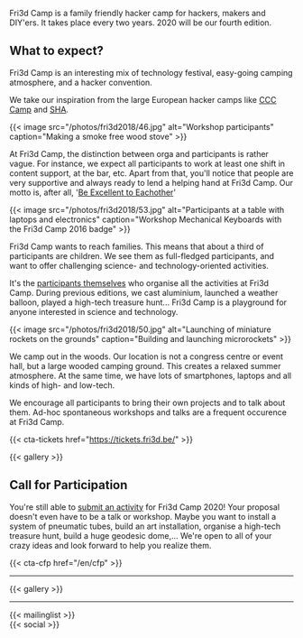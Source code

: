---
---
<div class="block--callout">
<div class="decoblock decoblock--hammer decoblock--l"></div>
<p>Fri3d Camp is a family friendly hacker camp for hackers, makers and DIY'ers. It takes place every two years. 2020 will be our fourth edition.</p>
<div class="decoblock decoblock--wave decoblock--br"></div>
</div>


<div class="block--centered">
<h2>What to expect?</h2>
<p>Fri3d Camp is an interesting mix of technology festival, easy-going camping atmosphere, and a hacker convention.</p>
<p>We take our inspiration from the large European hacker camps like <a href="https://events.ccc.de/camp/">CCC Camp</a> and <a href="https://sha2017.org/">SHA</a>.</p>
{{< image src="/photos/fri3d2018/46.jpg" alt="Workshop participants" caption="Making a smoke free wood stove" >}}
<p>At Fri3d Camp, the distinction between orga and participants is rather vague. For instance, we expect all participants to work at least one shift in content support, at the bar, etc. Apart from that, you'll notice that people are very supportive and always ready to lend a helping hand at Fri3d Camp. Our motto is, after all, '<a href="/deelnemers/excellent">Be Excellent to Eachother</a>'</p>
{{< image src="/photos/fri3d2018/53.jpg" alt="Participants at a table with laptops and electronics" caption="Workshop Mechanical Keyboards with the Fri3d Camp 2016 badge" >}}
<p>Fri3d Camp wants to reach families. This means that about a third of participants are children. We see them as full-fledged participants, and want to offer challenging science- and technology-oriented activities.</p>
<p>It's the <a href="/cfp">participants themselves</a> who organise all the activities at Fri3d Camp. During previous editions, we cast aluminium, launched a weather balloon, played a high-tech treasure hunt... Fri3d Camp is a playground for anyone interested in science and technology.</p>
{{< image src="/photos/fri3d2018/50.jpg" alt="Launching of miniature rockets on the grounds" caption="Building and launching microrockets" >}}
<p>We camp out in the woods. Our location is not a congress centre or event hall, but a large wooded camping ground. This creates a relaxed summer atmosphere. At the same time, we have lots of smartphones, laptops and all kinds of high- and low-tech.</p>
<p>We encourage all participants to bring their own projects and to talk about them. Ad-hoc spontaneous workshops and talks are a frequent occurence at Fri3d Camp.</p>
</div>


{{< cta-tickets href="https://tickets.fri3d.be/" >}}


<div class="block--centered">
{{< gallery >}}
</div>

<div class="block--centered">
<h2 class="block__ttl">Call for Participation</h2>
<p>You're still able to  <a href="/en/cfp">submit an activity</a> for Fri3d Camp 2020! Your proposal doesn't even have to be a talk or workshop. Maybe you want to install a system of pneumatic tubes, build an art installation, organise a high-tech treasure hunt, build a huge geodesic dome,... We're open to all of your crazy ideas and look forward to help you realize them.</p>
</div>

{{< cta-cfp href="/en/cfp" >}}

<hr class="gridrule" />

<div class="block--centered">
{{< gallery >}}
</div>

<hr class="gridrule" />

<div class="block--centered">
{{< mailinglist >}}
</div>
<div class="block--centered">
{{< social >}}
</div>